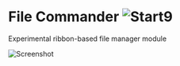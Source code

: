 # File Commander ![Start9](https://start9.menu/assets/img/favicon/favicon-32x32.png)
Experimental ribbon-based file manager module

![Screenshot](https://start9.menu/assets/img/previews/start9/filecommander.png)
